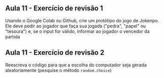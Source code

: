 ## Aula 11 - Exercício de revisão 1
Usando o Google Colab ou Github, crie um protótipo do jogo de Jokenpo. Ele deve pedir ao jogador que faça sua jogada ("pedra", "papel" ou "tesoura") e, se o input for válido, informar ao jogador o vencedor da partida

## Aula 11 - Exercício de revisão 2
Reescreva o código para que a escolha do computador seja gerada aleatoriamente (pesquise o método `random.choice`)